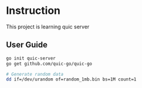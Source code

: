 # Instruction
This project is learning quic server

## User Guide
```bash
go init quic-server
go get github.com/quic-go/quic-go

# Generate random data
dd if=/dev/urandom of=random_1mb.bin bs=1M count=1
```